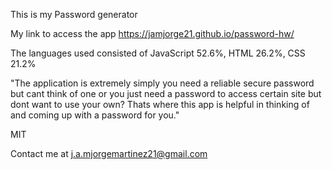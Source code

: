 This is my Password generator


My link to access the app https://jamjorge21.github.io/password-hw/


The languages used consisted of JavaScript 52.6%, HTML 26.2%, CSS 21.2%


"The application is extremely simply you need a reliable secure password but cant think of one or you just need a password to access certain site but dont want to use your own? Thats where this app is helpful in thinking of and coming up with a password for you."

MIT


Contact me at j.a.mjorgemartinez21@gmail.com
